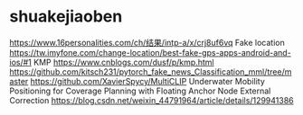 # shuakejiaoben
https://www.16personalities.com/ch/结果/intp-a/x/crj8uf6vq
Fake location https://tw.imyfone.com/change-location/best-fake-gps-apps-android-and-ios/#1
KMP https://www.cnblogs.com/dusf/p/kmp.html
https://github.com/kitsch231/pytorch_fake_news_Classification_mml/tree/master
https://github.com/XavierSpycy/MultiCLIP
Underwater Mobility Positioning for Coverage Planning with Floating Anchor Node External Correction
https://blog.csdn.net/weixin_44791964/article/details/129941386
